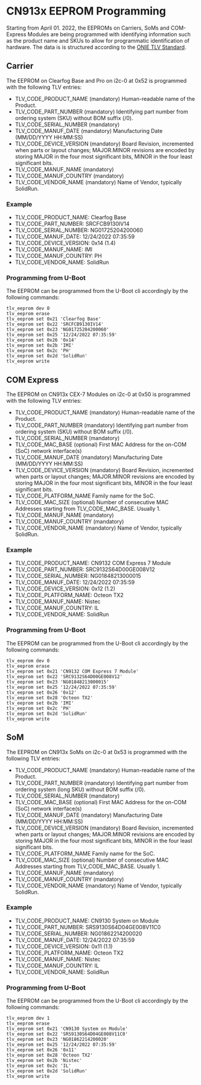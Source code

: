# CN913x EEPROM Programming

Starting from April 01. 2022, the EEPROMs on Carriers, SoMs and COM-Express Modules are being programmed with identifying information such as the product name and SKUs to allow for programmatic identification of hardware. The data is is structured according to the [ONIE TLV Standard](https://opencomputeproject.github.io/onie/design-spec/hw_requirements.html#board-eeprom-information-format).

## Carrier

The EEPROM on Clearfog Base and Pro on i2c-0 at 0x52 is programmed with the following TLV entries:

- TLV_CODE_PRODUCT_NAME (mandatory)
  Human-readable name of the Product.
- TLV_CODE_PART_NUMBER (mandatory)
  Identifying part number from ordering system (SKU) without BOM suffix (/0).
- TLV_CODE_SERIAL_NUMBER (mandatory)
- TLV_CODE_MANUF_DATE (mandatory)
  Manufacturing Date (MM/DD/YYYY HH:MM:SS)
- TLV_CODE_DEVICE_VERSION (mandatory)
  Board Revision, incremented when parts or layout changes;
  MAJOR.MINOR revisions are encoded by storing MAJOR in the four most significant bits, MINOR in the four least significant bits.
- TLV_CODE_MANUF_NAME (mandatory)
- TLV_CODE_MANUF_COUNTRY (mandatory)
- TLV_CODE_VENDOR_NAME (mandatory)
  Name of Vendor, typically SolidRun.

### Example

- TLV_CODE_PRODUCT_NAME: Clearfog Base
- TLV_CODE_PART_NUMBER: SRCFCB9130IV14
- TLV_CODE_SERIAL_NUMBER: NG01725204200060
- TLV_CODE_MANUF_DATE: 12/24/2022 07:35:59
- TLV_CODE_DEVICE_VERSION: 0x14 (1.4)
- TLV_CODE_MANUF_NAME: IMI
- TLV_CODE_MANUF_COUNTRY: PH
- TLV_CODE_VENDOR_NAME: SolidRun

### Programming from U-Boot

The EEPROM can be programmed from the U-Boot cli accordingly by the following commands:

```
tlv_eeprom dev 0
tlv_eeprom erase
tlv_eeprom set 0x21 'Clearfog Base'
tlv_eeprom set 0x22 'SRCFCB9130IV14'
tlv_eeprom set 0x23 'NG01725204200060'
tlv_eeprom set 0x25 '12/24/2022 07:35:59'
tlv_eeprom set 0x26 '0x14'
tlv_eeprom set 0x2b 'IMI'
tlv_eeprom set 0x2c 'PH'
tlv_eeprom set 0x2d 'SolidRun'
tlv_eeprom write
```

## COM Express

The EEPROM on CN913x CEX-7 Modules on i2c-0 at 0x50 is programmed with the following TLV entries:

- TLV_CODE_PRODUCT_NAME (mandatory)
  Human-readable name of the Product.
- TLV_CODE_PART_NUMBER (mandatory)
  Identifying part number from ordering system (SKU) without BOM suffix (/0).
- TLV_CODE_SERIAL_NUMBER (mandatory)
- TLV_CODE_MAC_BASE (optional)
  First MAC Address for the on-COM (SoC) network interface(s)
- TLV_CODE_MANUF_DATE (mandatory)
  Manufacturing Date (MM/DD/YYYY HH:MM:SS)
- TLV_CODE_DEVICE_VERSION (mandatory)
  Board Revision, incremented when parts or layout changes;
  MAJOR.MINOR revisions are encoded by storing MAJOR in the four most significant bits, MINOR in the four least significant bits.
- TLV_CODE_PLATFORM_NAME
  Family name for the SoC.
- TLV_CODE_MAC_SIZE (optional)
  Number of consecutive MAC Addresses starting from TLV_CODE_MAC_BASE. Usually 1.
- TLV_CODE_MANUF_NAME (mandatory)
- TLV_CODE_MANUF_COUNTRY (mandatory)
- TLV_CODE_VENDOR_NAME (mandatory)
  Name of Vendor, typically SolidRun.

### Example

- TLV_CODE_PRODUCT_NAME: CN9132 COM Express 7 Module
- TLV_CODE_PART_NUMBER: SRC9132S64D00GE008V12
- TLV_CODE_SERIAL_NUMBER: NG01848213000015
- TLV_CODE_MANUF_DATE: 12/24/2022 07:35:59
- TLV_CODE_DEVICE_VERSION: 0x12 (1.2)
- TLV_CODE_PLATFORM_NAME: Octeon TX2
- TLV_CODE_MANUF_NAME: Nistec
- TLV_CODE_MANUF_COUNTRY: IL
- TLV_CODE_VENDOR_NAME: SolidRun

### Programming from U-Boot

The EEPROM can be programmed from the U-Boot cli accordingly by the following commands:

```
tlv_eeprom dev 0
tlv_eeprom erase
tlv_eeprom set 0x21 'CN9132 COM Express 7 Module'
tlv_eeprom set 0x22 'SRC9132S64D00GE008V12'
tlv_eeprom set 0x23 'NG01848213000015'
tlv_eeprom set 0x25 '12/24/2022 07:35:59'
tlv_eeprom set 0x26 '0x12'
tlv_eeprom set 0x28 'Octeon TX2'
tlv_eeprom set 0x2b 'IMI'
tlv_eeprom set 0x2c 'PH'
tlv_eeprom set 0x2d 'SolidRun'
tlv_eeprom write
```

## SoM

The EEPROM on CN913x SoMs on i2c-0 at 0x53 is programmed with the following TLV entries:

- TLV_CODE_PRODUCT_NAME (mandatory)
  Human-readable name of the Product.
- TLV_CODE_PART_NUMBER (mandatory)
  Identifying part number from ordering system (long SKU) without BOM suffix (/0).
- TLV_CODE_SERIAL_NUMBER (mandatory)
- TLV_CODE_MAC_BASE (optional)
  First MAC Address for the on-COM (SoC) network interface(s)
- TLV_CODE_MANUF_DATE (mandatory)
  Manufacturing Date (MM/DD/YYYY HH:MM:SS)
- TLV_CODE_DEVICE_VERSION (mandatory)
  Board Revision, incremented when parts or layout changes;
  MAJOR.MINOR revisions are encoded by storing MAJOR in the four most significant bits, MINOR in the four least significant bits.
- TLV_CODE_PLATFORM_NAME
  Family name for the SoC.
- TLV_CODE_MAC_SIZE (optional)
  Number of consecutive MAC Addresses starting from TLV_CODE_MAC_BASE. Usually 1.
- TLV_CODE_MANUF_NAME (mandatory)
- TLV_CODE_MANUF_COUNTRY (mandatory)
- TLV_CODE_VENDOR_NAME (mandatory)
  Name of Vendor, typically SolidRun.

### Example

- TLV_CODE_PRODUCT_NAME: CN9130 System on Module
- TLV_CODE_PART_NUMBER: SRS9130S64D04GE008V11C0
- TLV_CODE_SERIAL_NUMBER: NG01862214200020
- TLV_CODE_MANUF_DATE: 12/24/2022 07:35:59
- TLV_CODE_DEVICE_VERSION: 0x11 (1.1)
- TLV_CODE_PLATFORM_NAME: Octeon TX2
- TLV_CODE_MANUF_NAME: Nistec
- TLV_CODE_MANUF_COUNTRY: IL
- TLV_CODE_VENDOR_NAME: SolidRun

### Programming from U-Boot

The EEPROM can be programmed from the U-Boot cli accordingly by the following commands:

```
tlv_eeprom dev 1
tlv_eeprom erase
tlv_eeprom set 0x21 'CN9130 System on Module'
tlv_eeprom set 0x22 'SRS9130S64D04GE008V11C0'
tlv_eeprom set 0x23 'NG01862214200020'
tlv_eeprom set 0x25 '12/24/2022 07:35:59'
tlv_eeprom set 0x26 '0x11'
tlv_eeprom set 0x28 'Octeon TX2'
tlv_eeprom set 0x2b 'Nistec'
tlv_eeprom set 0x2c 'IL'
tlv_eeprom set 0x2d 'SolidRun'
tlv_eeprom write
```
